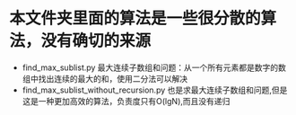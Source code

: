 # 本文件夹里面的算法是一些很分散的算法，没有确切的来源
* find_max_sublist.py 最大连续子数组和问题：从一个所有元素都是数字的数组中找出连续的最大的和，使用二分法可以解决
* find_max_sublist_without_recursion.py 也是求最大连续子数组和问题,但是这是一种更加高效的算法，负责度只有O(lgN),而且没有递归